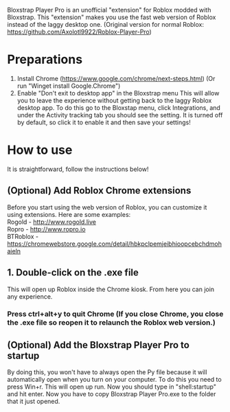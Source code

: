 Bloxstrap Player Pro is an unofficial "extension" for Roblox modded with Bloxstrap. This "extension" makes you use the fast web version of Roblox instead of the laggy desktop one. (Original version for normal Roblox: https://github.com/Axolotl9922/Roblox-Player-Pro)

# Preparations
1. Install Chrome (https://www.google.com/chrome/next-steps.html)
   (Or run "Winget install Google.Chrome")
2. Enable "Don't exit to desktop app" in the Bloxstrap menu
   This will allow you to leave the experience without getting back to the laggy Roblox desktop app.
   To do this go to the Bloxstap menu, click Integrations, and under the Activity tracking tab you should see the setting. It is turned off by default, so click it to enable it and then save your settings!
   
# How to use 
It is straightforward, follow the instructions below!

## (Optional) Add Roblox Chrome extensions
Before you start using the web version of Roblox, you can customize it using extensions. Here are some examples:  
Rogold - http://www.rogold.live                        
Ropro - http://www.ropro.io                        
BTRoblox - https://chromewebstore.google.com/detail/hbkpclpemjeibhioopcebchdmohaieln                             

## 1. Double-click on the .exe file
This will open up Roblox inside the Chrome kiosk. From here you can join any experience.
### Press ctrl+alt+y to quit Chrome (If you close Chrome, you close the .exe file so reopen it to relaunch the Roblox web version.)

## (Optional) Add the Bloxstrap Player Pro to startup
By doing this, you won't have to always open the Py file because it will automatically open when you turn on your computer.
To do this you need to press Win+r. This will open up run. Now you should type in "shell:startup" and hit enter. Now you have to copy Bloxstrap Player Pro.exe to the folder that it just opened.



